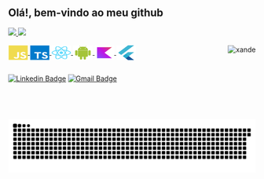 ## Olá!, bem-vindo ao meu github

 <div>
  <a href="https://github.com/alexandreturial">
  <img height="180em" src="https://github-readme-stats.vercel.app/api?username=alexandreturial&show_icons=true&theme=radical&include_all_commits=true&count_private=true"/>
  <img height="180em" src="https://github-readme-stats.vercel.app/api/top-langs/?username=alexandreturial&layout=compact&langs_count=10&theme=radical"/>
</div>
  
  <div style="display: inline_block"><br>
  <img align="center" alt="Xande-Js" height="30" width="40" src="https://raw.githubusercontent.com/devicons/devicon/master/icons/javascript/javascript-plain.svg">
  <img align="center" alt="Xande-Ts" height="30" width="40" src="https://raw.githubusercontent.com/devicons/devicon/master/icons/typescript/typescript-plain.svg">
  <img align="center" alt="Xande-React" height="30" width="40" src="https://raw.githubusercontent.com/devicons/devicon/master/icons/react/react-original.svg">
  <img align="center" alt="Xande-android" height="30" width="40" src="https://raw.githubusercontent.com/devicons/devicon/master/icons/android/android-original.svg">
  <img align="center" alt="Xande-Kotlin" height="30" width="40" src="https://raw.githubusercontent.com/devicons/devicon/master/icons/kotlin/kotlin-original.svg">
  <img align="center" alt="Xande-Flutter" height="30" width="40" src="https://github.com/devicons/devicon/blob/master/icons/flutter/flutter-original.svg">
  <img align="right" alt="xande" height="150" src="https://cdn.discordapp.com/attachments/775461310228987975/870100440933621831/ezgif.com-gif-maker.gif">

</div>

##
 
<div> 
 
  [![Linkedin Badge](https://img.shields.io/badge/-Alexandre_silva-%230c93e4?style=for-the-badge&logo=LinkedIn)](https://www.linkedin.com/in/alexandre-silva-turial-62324a134/)
  [![Gmail Badge](https://img.shields.io/badge/-aleturial8%40gmail.com-%23EA4335?style=for-the-badge&logo=Gmail&logoColor=white&)](mailto:aleturial8@gmail.com)

 
  ![Snake animation](https://github.com/alexandreturial/alexandreturial/blob/output/github-contribution-grid-snake.svg)
 
</div>
  
